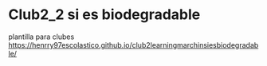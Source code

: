 # Club2_2 si es biodegradable 
plantilla para clubes 
https://henrry97escolastico.github.io/club2learningmarchinsiesbiodegradable/ 
